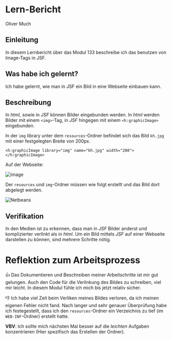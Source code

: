 # Lern-Bericht
Oliver Much

## Einleitung

In diesem Lernbericht über das Modul 133 beschreibe ich das benutzen von Image-Tags in JSF.

## Was habe ich gelernt?

Ich habe gelernt, wie man in JSF ein Bild in eine Webseite einbauen kann. 

## Beschreibung

In *html*, sowie in *JSF* können Bilder eingebunden werden. In *html* werden Bilder mit einem `<img>`-Tag, in *JSF* hingegen mit einem `<h:graphicImage>` eingebunden. 


In der `img` library unter dem `resources`-Ordner befindet sich das Bild `kh.jpg` mit einer festgelegten Breite von 200px. 
```
<h:graphicImage library="img" name="kh.jpg" width="200"></h:graphicImage>
```

Auf der Webseite:

![image](https://user-images.githubusercontent.com/69577485/187264672-f8f83150-aafd-460b-ada4-8c8685289777.png)


Der `resources` und `img`-Ordner müssen wie folgt erstellt und das Bild dort abgelegt werden. 

![Netbeans](https://user-images.githubusercontent.com/69577485/187268175-cbb5091b-d6bf-4b1b-a9e3-12d0bc19139f.gif)

## Verifikation

In den Medien ist zu erkennen, dass man in *JSF* Bilder anderst und komplizierter verlinkt als in *html*. Um ein Bild mittels *JSF* auf einer Webseite darstellen zu können, sind mehrere Schritte nötig. 

# Reflektion zum Arbeitsprozess

👍 Das Dokumentieren und Beschreiben meiner Arbeitschritte ist mir gut gelungen. Auch den Code für die Verlinkung des Bildes zu schreiben, viel mir leicht. In diesem Modul fühle ich mich bis jetzt relativ sicher. 

👎 Ich habe viel Zeit beim Verliken meines Bildes verloren, da ich meinen eigenen Fehler nicht fand. Nach langer und sehr genauer Überprüfung habe ich festegestellt, dass ich den `resources`-Ordner ein Verzeichnis zu tief (im `WEB-INF`-Ordner) erstellt hatte. 

**VBV**: Ich sollte mich nächsten Mal besser auf die *leichten* Aufgaben konzentrieren (Hier spezifisch das Erstellen der Ordner). 
